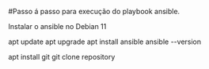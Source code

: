 #Passo á passo para execução do playbook ansible.

Instalar o ansible no Debian 11 

apt update 
apt upgrade 
apt install ansible 
ansible --version 

apt install git 
git clone repository 


